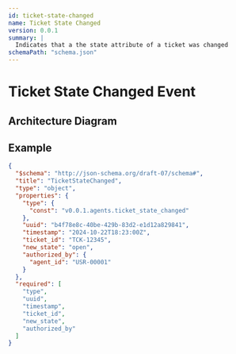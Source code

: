 ```yaml
---
id: ticket-state-changed
name: Ticket State Changed
version: 0.0.1
summary: |
  Indicates that a the state attribute of a ticket was changed
schemaPath: "schema.json"
---
```

# Ticket State Changed Event

## Architecture Diagram

<NodeGraph />

<SchemaViewer file="schema.json" />

## Example

```json title="Message Example"
{
  "$schema": "http://json-schema.org/draft-07/schema#",
  "title": "TicketStateChanged",
  "type": "object",
  "properties": {
    "type": {
      "const": "v0.0.1.agents.ticket_state_changed"
    },
    "uuid": "b4f78e8c-40be-429b-83d2-e1d12a829841",
    "timestamp": "2024-10-22T18:23:00Z",
    "ticket_id": "TCK-12345",
    "new_state": "open",
    "authorized_by": {
      "agent_id": "USR-00001"
    }
  },
  "required": [
    "type",
    "uuid",
    "timestamp",
    "ticket_id",
    "new_state",
    "authorized_by"
  ]
}
```
